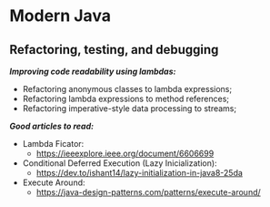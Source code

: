 # Modern Java   

## Refactoring, testing, and debugging

***Improving code readability using lambdas:***
- Refactoring anonymous classes to lambda expressions;
- Refactoring lambda expressions to method references;
- Refactoring imperative-style data processing to streams;

***Good articles to read:***

- Lambda Ficator:
    - https://ieeexplore.ieee.org/document/6606699
- Conditional Deferred Execution (Lazy Inicialization):
    - https://dev.to/ishant14/lazy-initialization-in-java8-25da
- Execute Around:
    - https://java-design-patterns.com/patterns/execute-around/         
    